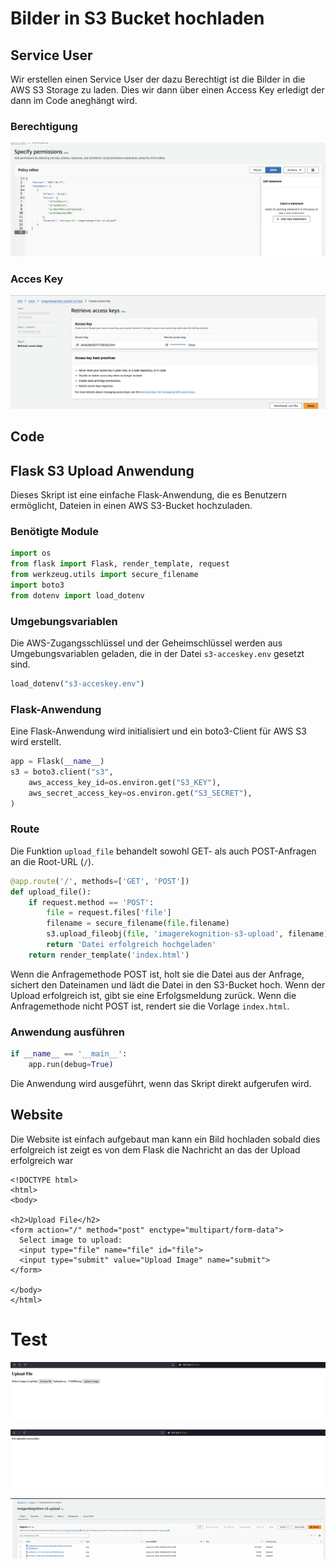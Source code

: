 # Bilder in S3 Bucket hochladen


## Service User
Wir erstellen einen Service User der dazu Berechtigt ist die Bilder in die AWS S3 Storage zu laden.  Dies wir dann über einen Access Key erledigt der dann im Code aneghängt wird.
### Berechtigung

![](../attachments/Pasted%20image%2020240117154044.png)

### Acces Key
![](../attachments/Pasted%20image%2020240117154421.png)


## Code

## Flask S3 Upload Anwendung

Dieses Skript ist eine einfache Flask-Anwendung, die es Benutzern ermöglicht, Dateien in einen AWS S3-Bucket hochzuladen. 
### Benötigte Module
```python
import os
from flask import Flask, render_template, request
from werkzeug.utils import secure_filename
import boto3
from dotenv import load_dotenv
```

### Umgebungsvariablen

Die AWS-Zugangsschlüssel und der Geheimschlüssel werden aus Umgebungsvariablen geladen, die in der Datei `s3-acceskey.env` gesetzt sind.

```python
load_dotenv("s3-acceskey.env")
```

### Flask-Anwendung

Eine Flask-Anwendung wird initialisiert und ein boto3-Client für AWS S3 wird erstellt.

```python
app = Flask(__name__)
s3 = boto3.client("s3",
    aws_access_key_id=os.environ.get("S3_KEY"),  
    aws_secret_access_key=os.environ.get("S3_SECRET"),  
)
```

### Route

Die Funktion `upload_file` behandelt sowohl GET- als auch POST-Anfragen an die Root-URL (`/`). 

```python
@app.route('/', methods=['GET', 'POST'])
def upload_file():
    if request.method == 'POST':
        file = request.files['file']
        filename = secure_filename(file.filename)
        s3.upload_fileobj(file, 'imagerekognition-s3-upload', filename)
        return 'Datei erfolgreich hochgeladen'
    return render_template('index.html')
```

Wenn die Anfragemethode POST ist, holt sie die Datei aus der Anfrage, sichert den Dateinamen und lädt die Datei in den S3-Bucket hoch. Wenn der Upload erfolgreich ist, gibt sie eine Erfolgsmeldung zurück. Wenn die Anfragemethode nicht POST ist, rendert sie die Vorlage `index.html`.

### Anwendung ausführen

```python
if __name__ == '__main__':
    app.run(debug=True)
```

Die Anwendung wird ausgeführt, wenn das Skript direkt aufgerufen wird.

## Website

Die Website ist einfach aufgebaut man kann ein Bild hochladen sobald dies erfolgreich ist zeigt es von dem Flask die Nachricht an das der Upload erfolgreich war
```
<!DOCTYPE html>  
<html>  
<body>  
  
<h2>Upload File</h2>  
<form action="/" method="post" enctype="multipart/form-data">  
  Select image to upload:  
  <input type="file" name="file" id="file">  
  <input type="submit" value="Upload Image" name="submit">  
</form>  
  
</body>  
</html>
```



# Test


![](attachments/Pasted%20image%2020240122204847.png)


![](attachments/Pasted%20image%2020240122204909.png)

![](attachments/Pasted%20image%2020240122204945.png)